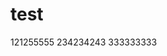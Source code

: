 <!--
 * @Author: your name
 * @Date: 2021-09-06 20:28:24
 * @LastEditTime: 2021-09-06 20:51:52
 * @LastEditors: Please set LastEditors
 * @Description: In User Settings Edit
 * @FilePath: \test\README.md
-->
# test
121255555
234234243
333333333
